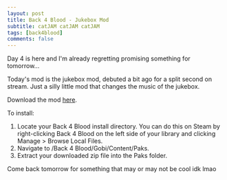 ```yaml
---
layout: post
title: Back 4 Blood - Jukebox Mod
subtitle: catJAM catJAM catJAM
tags: [back4blood]
comments: false
---
```


Day 4 is here and I'm already regretting promising something for tomorrow...

Today's mod is the jukebox mod, debuted a bit ago for a split second on stream. Just a silly little mod that changes the music of the jukebox.

Download the mod [here](https://smooversyt.github.io/downloads/b4bmod-music.zip).

To install:
1. Locate your Back 4 Blood install directory. You can do this on Steam by right-clicking Back 4 Blood on the left side of your library and clicking Manage > Browse Local Files.
2. Navigate to /Back 4 Blood/Gobi/Content/Paks.
3. Extract your downloaded zip file into the Paks folder.

Come back tomorrow for something that may or may not be cool idk lmao

